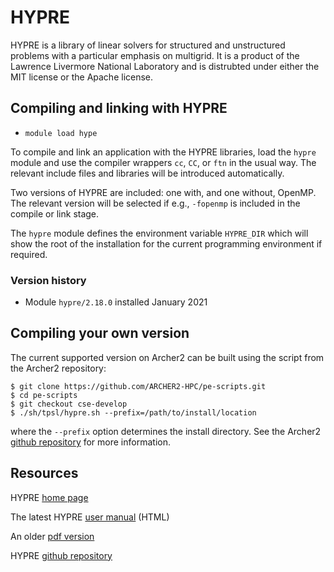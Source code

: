 # HYPRE

HYPRE is a library of linear solvers for structured and unstructured
problems with a particular emphasis on multigrid. It is a product of
the Lawrence Livermore National Laboratory and is distrubted under
either the MIT license or the Apache license.


## Compiling and linking with HYPRE

- `module load hype`

To compile and link an application with the HYPRE libraries, load the
`hypre` module and use the compiler wrappers `cc`, `CC`, or `ftn` in
the usual way. The relevant include files and libraries will be
introduced automatically.

Two versions of HYPRE are included: one with, and one without, OpenMP.
The relevant version will be selected if e.g., `-fopenmp` is included
in the compile or link stage.

The `hypre` module defines the environment variable `HYPRE_DIR` which
will show the root of the installation for the current programming
environment if required.


### Version history

- Module `hypre/2.18.0` installed January 2021


## Compiling your own version

The current supported version on Archer2 can be built using the script
from the Archer2 repository:
```
$ git clone https://github.com/ARCHER2-HPC/pe-scripts.git
$ cd pe-scripts
$ git checkout cse-develop
$ ./sh/tpsl/hypre.sh --prefix=/path/to/install/location
```
where the `--prefix` option determines the install directory. See the
Archer2 [github repository](https://github.com/ARCHER2-HPC/pe-scripts/tree/cse-develop) for more information.

## Resources

HYPRE [home page](https://computing.llnl.gov/projects/hypre-scalable-linear-solvers-multigrid-methods)

The latest HYPRE [user manual](https://hypre.readthedocs.io/en/latest/) (HTML)

An older [pdf version](https://computing.llnl.gov/sites/default/files/public/hypre-2.11.2_usr_manual.pdf)

HYPRE [github repository](https://github.com/hypre-space/hypre)
